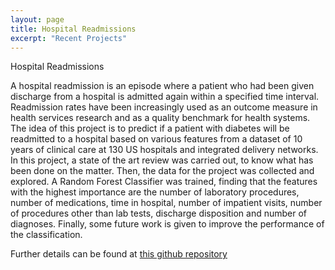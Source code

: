 ```yaml
---
layout: page
title: Hospital Readmissions
excerpt: "Recent Projects"
---
```


Hospital Readmissions

A hospital readmission is an episode where a patient who had been given discharge from a hospital is admitted again within a specified time interval. Readmission rates have been increasingly used as an outcome measure in health services research and as a quality benchmark for health systems. The idea of this project is to predict if a patient with diabetes will be readmitted to a hospital based on various features from a dataset of 10 years of clinical care at 130 US hospitals and integrated delivery networks. In this project, a state of the art review was carried out, to know what has been done on the matter. Then, the data for the project was collected and explored. A Random Forest Classifier was trained, finding that the features with the highest importance are the number of laboratory procedures, number of medications, time in hospital, number of impatient visits, number of procedures other than lab tests, discharge disposition and number of diagnoses. Finally, some future work is given to improve the performance of the classification.

Further details can be found at [this github repository](https://github.com/dannylc/Diabetes)
